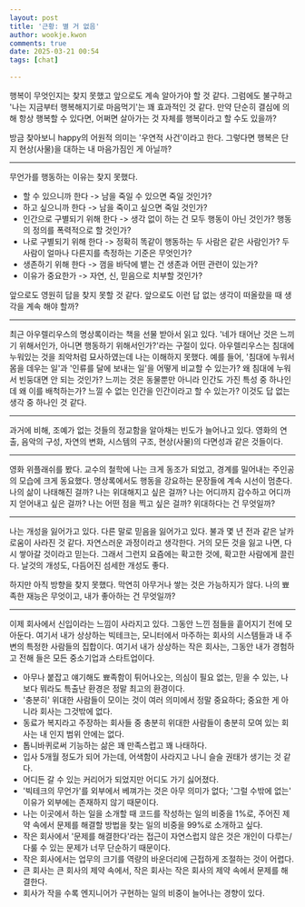 ```yaml
---  
layout: post  
title: '근황: 별 거 없음'  
author: wookje.kwon  
comments: true  
date: 2025-03-21 00:54  
tags: [chat]  
  
---  
```


행복이 무엇인지는 찾지 못했고 앞으로도 계속 알아가야 할 것 같다. 그럼에도 불구하고 '나는 지금부터 행복해지기로 마음먹기'는 꽤 효과적인 것 같다. 만약 단순히 결심에 의해 항상 행복할 수 있다면, 어쩌면 살아가는 것 자체를 행복이라고 할 수도 있을까?  

방금 찾아보니 happy의 어원적 의미는 '우연적 사건'이라고 한다. 그렇다면 행복은 단지 현상(사물)을 대하는 내 마음가짐인 게 아닐까?    

---

무언가를 행동하는 이유는 찾지 못했다.  
- 할 수 있으니까 한다 -> 남을 죽일 수 있으면 죽일 것인가?  
- 하고 싶으니까 한다 -> 남을 죽이고 싶으면 죽일 것인가?  
- 인간으로 구별되기 위해 한다 -> 생각 없이 하는 건 모두 행동이 아닌 것인가? 행동의 정의를 폭력적으로 할 것인가?  
- 나로 구별되기 위해 한다 -> 정확히 똑같이 행동하는 두 사람은 같은 사람인가? 두 사람이 얼마나 다른지를 측정하는 기준은 무엇인가?  
- 생존하기 위해 한다 -> 껌을 바닥에 뱉는 건 생존과 어떤 관련이 있는가?  
- 이유가 중요한가 -> 자연, 신, 믿음으로 치부할 것인가?  

앞으로도 영원히 답을 찾지 못할 것 같다. 앞으로도 이런 답 없는 생각이 떠올랐을 때 생각을 계속 해야 할까?  

---

최근 아우렐리우스의 명상록이라는 책을 선물 받아서 읽고 있다. '네가 태어난 것은 느끼기 위해서인가, 아니면 행동하기 위해서인가?'라는 구절이 있다. 아우렐리우스는 침대에 누워있는 것을 죄악처럼 묘사하였는데 나는 이해하지 못했다. 예를 들어, '침대에 누워서 몸을 데우는 일'과 '인류를 달에 보내는 일'을 어떻게 비교할 수 있는가? 왜 침대에 누워서 빈둥대면 안 되는 것인가? 느끼는 것은 동물뿐만 아니라 인간도 가진 특성 중 하나인데 왜 이를 배척하는가? 느낄 수 없는 인간을 인간이라고 할 수 있는가? 이것도 답 없는 생각 중 하나인 것 같다.  

---

과거에 비해, 조예가 없는 것들의 정교함을 알아채는 빈도가 늘어나고 있다. 영화의 연출, 음악의 구성, 자연의 변화, 시스템의 구조, 현상(사물)의 다면성과 같은 것들이다.  

---

영화 위플래쉬를 봤다. 교수의 철학에 나는 크게 동조가 되었고, 경계를 밀어내는 주인공의 모습에 크게 동요했다. 명상록에서도 행동을 강요하는 문장들에 계속 시선이 멈춘다. 나의 삶이 나태해진 걸까? 나는 위대해지고 싶은 걸까? 나는 어디까지 감수하고 어디까지 얻어내고 싶은 걸까? 나는 어떤 점을 찍고 싶은 걸까? 위대하다는 건 무엇일까?  

---

나는 개성을 잃어가고 있다. 다른 말로 믿음을 잃어가고 있다. 불과 몇 년 전과 같은 날카로움이 사라진 것 같다. 자연스러운 과정이라고 생각한다. 거의 모든 것을 잃고 나면, 다시 쌓아갈 것이라고 믿는다. 그래서 그런지 요즘에는 확고한 것에, 확고한 사람에게 끌린다. 날것의 개성도, 다듬어진 섬세한 개성도 좋다.  

하지만 아직 방향을 찾지 못했다. 막연히 아무거나 쌓는 것은 가능하지가 않다. 나의 뾰족한 재능은 무엇이고, 내가 좋아하는 건 무엇일까?  

---

이제 회사에서 신입이라는 느낌이 사라지고 있다. 그동안 느낀 점들을 흩어지기 전에 모아둔다. 여기서 내가 상상하는 빅테크는, 모니터에서 마주하는 회사의 시스템들과 내 주변의 특정한 사람들의 집합이다. 여기서 내가 상상하는 작은 회사는, 그동안 내가 경험하고 전해 들은 모든 중소기업과 스타트업이다.  

- 아무나 붙잡고 얘기해도 뾰족함이 튀어나오는, 의심이 필요 없는, 믿을 수 있는, 나보다 뭐라도 특출난 환경은 정말 최고의 환경이다.  
- '충분히' 위대한 사람들이 모이는 것이 여러 의미에서 정말 중요하다; 중요한 게 아니라 회사는 그것밖에 없다.  
- 동료가 복지라고 주장하는 회사들 중 충분히 위대한 사람들이 충분히 모여 있는 회사는 내 인지 범위 안에는 없다.  
- 톱니바퀴로써 기능하는 삶은 꽤 만족스럽고 꽤 나태하다.  
- 입사 5개월 정도가 되어 가는데, 어색함이 사라지고 나니 슬슬 권태가 생기는 것 같다.  
- 어디든 갈 수 있는 커리어가 되었지만 어디도 가기 싫어졌다.  
- '빅테크의 무언가'를 외부에서 베껴가는 것은 아무 의미가 없다; '그럴 수밖에 없는' 이유가 외부에는 존재하지 않기 때문이다.  
- 나는 이곳에서 하는 일을 소개할 때 코드를 작성하는 일의 비중을 1%로, 주어진 제약 속에서 문제를 해결할 방법을 찾는 일의 비중을 99%로 소개하고 싶다.  
- 작은 회사에서 '문제를 해결한다'라는 접근이 자연스럽지 않은 것은 개인이 다루는/다룰 수 있는 문제가 너무 단순하기 때문이다.  
- 작은 회사에서는 업무의 크기를 역량의 바운더리에 근접하게 조절하는 것이 어렵다.  
- 큰 회사는 큰 회사의 제약 속에서, 작은 회사는 작은 회사의 제약 속에서 문제를 해결한다.  
- 회사가 작을 수록 엔지니어가 구현하는 일의 비중이 늘어나는 경향이 있다.  
